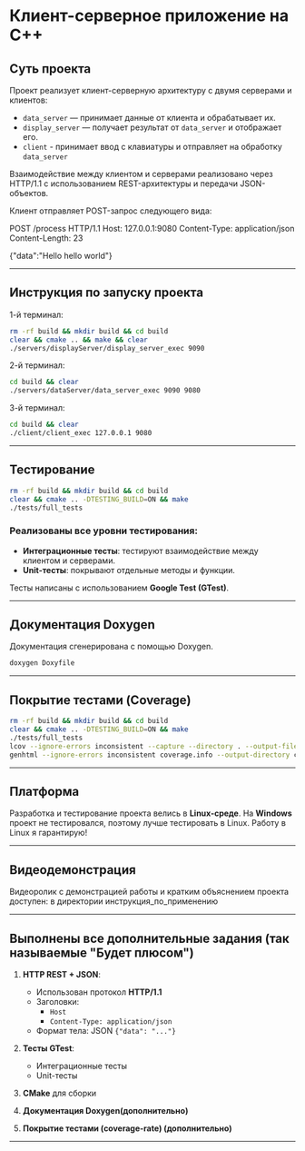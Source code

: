# Клиент-серверное приложение на C++

##  Суть проекта

Проект реализует клиент-серверную архитектуру с двумя серверами и клиентов:
- `data_server` — принимает данные от клиента и обрабатывает их.
- `display_server` — получает результат от `data_server` и отображает его.
- `client` - принимает ввод с клавиатуры и отправляет на обработку `data_server`

Взаимодействие между клиентом и серверами реализовано через HTTP/1.1 с использованием REST-архитектуры и передачи JSON-объектов.

Клиент отправляет POST-запрос следующего вида:

POST /process HTTP/1.1
Host: 127.0.0.1:9080
Content-Type: application/json
Content-Length: 23

{"data":"Hello hello world"}


---

##  Инструкция по запуску проекта

1-й терминал:
```bash
rm -rf build && mkdir build && cd build
clear && cmake .. && make && clear
./servers/displayServer/display_server_exec 9090
```
2-й терминал:
```bash
cd build && clear
./servers/dataServer/data_server_exec 9090 9080
```
3-й терминал:
```bash
cd build && clear
./client/client_exec 127.0.0.1 9080
```

---

##  Тестирование

```bash
rm -rf build && mkdir build && cd build
clear && cmake .. -DTESTING_BUILD=ON && make
./tests/full_tests
```

###  Реализованы все уровни тестирования:
- **Интеграционные тесты**: тестируют взаимодействие между клиентом и серверами.
- **Unit-тесты**: покрывают отдельные методы и функции.

Тесты написаны с использованием **Google Test (GTest)**.

---

##  Документация Doxygen

Документация сгенерирована с помощью Doxygen.

```bash
doxygen Doxyfile
```

---

##  Покрытие тестами (Coverage)

```bash
rm -rf build && mkdir build && cd build
clear && cmake .. -DTESTING_BUILD=ON && make
./tests/full_tests
lcov --ignore-errors inconsistent --capture --directory . --output-file coverage.info
genhtml --ignore-errors inconsistent coverage.info --output-directory coverage_report
```

---

##  Платформа

Разработка и тестирование проекта велись в **Linux-среде**. На **Windows** проект не тестировался, поэтому лучше тестировать в Linux. Работу в Linux я гарантирую!

---

##  Видеодемонстрация

Видеоролик с демонстрацией работы и кратким объяснением проекта доступен: в директории инструкция_по_применению

---

##  Выполнены все дополнительные задания (так называемые "Будет плюсом")

1. **HTTP REST + JSON**:
    - Использован протокол **HTTP/1.1**
    - Заголовки:
        - `Host`
        - `Content-Type: application/json`
    - Формат тела: JSON `{"data": "..."}`

2. **Тесты GTest**:
    - Интеграционные тесты
    - Unit-тесты

3. **CMake** для сборки

4. **Документация Doxygen(дополнительно)**

5. **Покрытие тестами (coverage-rate) (дополнительно)**

---

